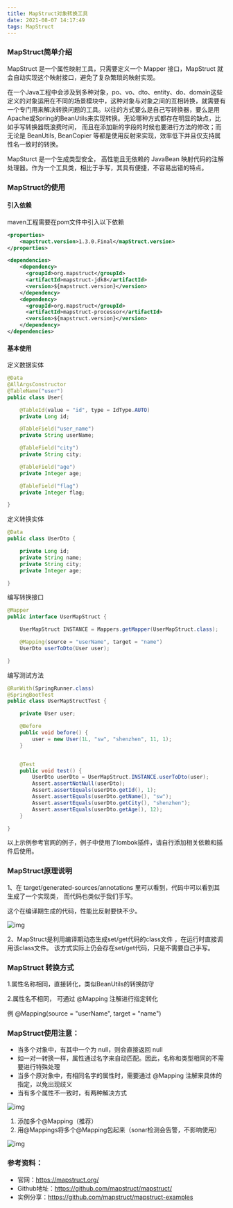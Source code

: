 ```yaml
---
title: MapStruct对象转换工具
date: 2021-08-07 14:17:49
tags: MapStruct
---
```


### **MapStruct简单介绍**

MapStruct 是一个属性映射工具，只需要定义一个 Mapper 接口，MapStruct 就会自动实现这个映射接口，避免了复杂繁琐的映射实现。<!-- more -->

在一个Java工程中会涉及到多种对象，po、vo、dto、entity、do、domain这些定义的对象运用在不同的场景模块中，这种对象与对象之间的互相转换，就需要有一个专门用来解决转换问题的工具。以往的方式要么是自己写转换器，要么是用Apache或Spring的BeanUtils来实现转换。无论哪种方式都存在明显的缺点，比如手写转换器既浪费时间， 而且在添加新的字段的时候也要进行方法的修改；而无论是 BeanUtils, BeanCopier 等都是使用反射来实现，效率低下并且仅支持属性名一致时的转换。

MapSturct 是一个生成类型安全， 高性能且无依赖的 JavaBean 映射代码的注解处理器。作为一个工具类，相比于手写，其具有便捷，不容易出错的特点。

### **MapStruct的使用**

#### **引入依赖**

maven工程需要在pom文件中引入以下依赖

```xml
<properties>
    <mapstruct.version>1.3.0.Final</mapStruct.version>
</properties>

<dependencies>
    <dependency>
      <groupId>org.mapstruct</groupId>
      <artifactId>mapstruct-jdk8</artifactId>
      <version>${mapstruct.version}</version>
    </dependency>
    <dependency>
      <groupId>org.mapstruct</groupId>
      <artifactId>mapstruct-processor</artifactId>
      <version>${mapstruct.version}</version>
    </dependency>
</dependencies>
```

#### **基本使用**

定义数据实体

```java
@Data
@AllArgsConstructor
@TableName("user")
public class User{

    @TableId(value = "id", type = IdType.AUTO)
    private Long id;

    @TableField("user_name")
    private String userName;

    @TableField("city")
    private String city;

    @TableField("age")
    private Integer age;

    @TableField("flag")
    private Integer flag;

}
```

定义转换实体

```java
@Data
public class UserDto {

    private Long id;
    private String name;
    private String city;
    private Integer age;

}
```

编写转换接口

```java
@Mapper
public interface UserMapStruct {

    UserMapStruct INSTANCE = Mappers.getMapper(UserMapStruct.class);

    @Mapping(source = "userName", target = "name")
    UserDto userToDto(User user);

}
```

编写测试方法

```java
@RunWith(SpringRunner.class)
@SpringBootTest
public class UserMapStructTest {

    private User user;

    @Before
    public void before() {
        user = new User(1L, "sw", "shenzhen", 11, 1);
    }


    @Test
    public void test() {
        UserDto userDto = UserMapStruct.INSTANCE.userToDto(user);
        Assert.assertNotNull(userDto);
        Assert.assertEquals(userDto.getId(), 1);
        Assert.assertEquals(userDto.getName(), "sw");
        Assert.assertEquals(userDto.getCity(), "shenzhen");
        Assert.assertEquals(userDto.getAge(), 12);
    }

}
```

以上示例参考官网的例子，例子中使用了lombok插件，请自行添加相关依赖和插件后使用。

### **MapStruct原理说明**

1、在 target/generated-sources/annotations 里可以看到，代码中可以看到其生成了一个实现类， 而代码也类似于我们手写。

这个在编译期生成的代码，性能比反射要快不少。

![img](https://angogo.feishu.cn/space/api/box/stream/download/asynccode/?code=MWNlNDA5ZDk3MGE5MzhjZDJkYzRjYzY1NzhhNmI0YWJfVExxU0ZmbWJEODVoT2FmdFFaUHhqMUs5RGVTZ2pGUjFfVG9rZW46Ym94Y256bENvcG90Nm9XNm1DNHg5YVVIZ2ZjXzE2MjgzMTcxMzE6MTYyODMyMDczMV9WNA)

2、MapStruct是利用编译期动态生成set/get代码的class文件 ，在运行时直接调用该class文件。 该方式实际上仍会存在set/get代码，只是不需要自己手写。

### **MapStruct 转换方式**

1.属性名称相同，直接转化，类似BeanUtils的转换防守

2.属性名不相同， 可通过 @Mapping 注解进行指定转化

例 @Mapping(source = "userName",  target = "name")

### **MapStruct使用**注意：

- 当多个对象中，有其中一个为 null，则会直接返回 null
- 如一对一转换一样，属性通过名字来自动匹配。因此，名称和类型相同的不需要进行特殊处理
- 当多个原对象中，有相同名字的属性时，需要通过 @Mapping 注解来具体的指定，以免出现歧义
- 当有多个属性不一致时，有两种解决方式

![img](https://angogo.feishu.cn/space/api/box/stream/download/asynccode/?code=ODZhYjExMWNlZTUyMjYyZjE4MzBjZTM4OGY2NWY5ZDNfMHhOZjdrcUZ0UXFZdUI1TXJNOVlmcnJnRjFib0ZPYnJfVG9rZW46Ym94Y24zZnlUS3BUUDcwcjRtOXVKcmRBcHlHXzE2MjgzMTcxMzE6MTYyODMyMDczMV9WNA)

1. 添加多个@Mapping（推荐）
2. 用@Mappings将多个@Mapping包起来（sonar检测会告警，不影响使用）

![img](https://angogo.feishu.cn/space/api/box/stream/download/asynccode/?code=NGI3MzUwZjY5ZjE5N2M2NGQwM2RjYjFiYzM0NTk5NGVfcHZDOHRicDhoMVd3QXZ0dW1KS2JnMFYzU2paRWx6ZVZfVG9rZW46Ym94Y25UZXNMQWowM2V2bjl3ekRHeEFOWW9BXzE2MjgzMTcxMzE6MTYyODMyMDczMV9WNA)

### 参考资料：

- 官网：https://mapstruct.org/
- Github地址：https://github.com/mapstruct/mapstruct/
- 实例分享：https://github.com/mapstruct/mapstruct-examples

